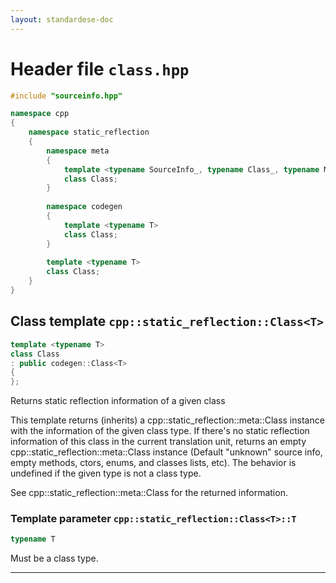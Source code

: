 ```yaml
---
layout: standardese-doc
---
```


# Header file `class.hpp`

``` cpp
#include "sourceinfo.hpp"

namespace cpp
{
    namespace static_reflection
    {
        namespace meta
        {
            template <typename SourceInfo_, typename Class_, typename Methods_, typename Fields_, typename Constructors_, typename Classes_, typename Enums_>
            class Class;
        }
        
        namespace codegen
        {
            template <typename T>
            class Class;
        }
        
        template <typename T>
        class Class;
    }
}
```

## Class template `cpp::static_reflection::Class<T>`<a id="cpp::static_reflection::Class<T>"></a>

``` cpp
template <typename T>
class Class
: public codegen::Class<T>
{
};
```

Returns static reflection information of a given class

This template returns (inherits) a cpp::static\_reflection::meta::Class instance with the information of the given class type. If there's no static reflection information of this class in the current translation unit, returns an empty cpp::static\_reflection::meta::Class instance (Default "unknown" source info, empty methods, ctors, enums, and classes lists, etc). The behavior is undefined if the given type is not a class type.

See cpp::static\_reflection::meta::Class for the returned information.

### Template parameter `cpp::static_reflection::Class<T>::T`<a id="cpp::static_reflection::Class<T>.T"></a>

``` cpp
typename T
```

Must be a class type.

-----
